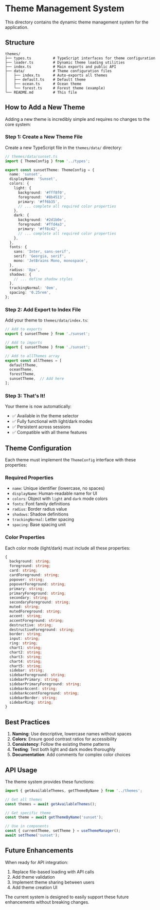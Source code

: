 # Theme Management System

This directory contains the dynamic theme management system for the application.

## Structure

```
themes/
├── types.ts          # TypeScript interfaces for theme configuration
├── loader.ts         # Dynamic theme loading utilities
├── index.ts          # Main exports and public API
├── data/             # Theme configuration files
│   ├── index.ts      # Auto-exports all themes
│   ├── default.ts    # Default theme
│   ├── ocean.ts      # Ocean theme
│   └── forest.ts     # Forest theme (example)
└── README.md         # This file
```

## How to Add a New Theme

Adding a new theme is incredibly simple and requires no changes to the core system:

### Step 1: Create a New Theme File

Create a new TypeScript file in the `themes/data/` directory:

```typescript
// themes/data/sunset.ts
import { ThemeConfig } from '../types';

export const sunsetTheme: ThemeConfig = {
  name: 'sunset',
  displayName: 'Sunset',
  colors: {
    light: {
      background: '#fff8f0',
      foreground: '#8b4513',
      primary: '#ff6b35',
      // ... complete all required color properties
    },
    dark: {
      background: '#2d1b0e',
      foreground: '#ffd4a3',
      primary: '#ff8c42',
      // ... complete all required color properties
    },
  },
  fonts: {
    sans: 'Inter, sans-serif',
    serif: 'Georgia, serif',
    mono: 'JetBrains Mono, monospace',
  },
  radius: '8px',
  shadows: {
    // ... define shadow styles
  },
  trackingNormal: '0em',
  spacing: '0.25rem',
};
```

### Step 2: Add Export to Index File

Add your theme to `themes/data/index.ts`:

```typescript
// Add to exports
export { sunsetTheme } from './sunset';

// Add to imports
import { sunsetTheme } from './sunset';

// Add to allThemes array
export const allThemes = [
  defaultTheme,
  oceanTheme,
  forestTheme,
  sunsetTheme,  // Add here
];
```

### Step 3: That's It!

Your theme is now automatically:
- ✅ Available in the theme selector
- ✅ Fully functional with light/dark modes
- ✅ Persistent across sessions
- ✅ Compatible with all theme features

## Theme Configuration

Each theme must implement the `ThemeConfig` interface with these properties:

### Required Properties

- `name`: Unique identifier (lowercase, no spaces)
- `displayName`: Human-readable name for UI
- `colors`: Object with `light` and `dark` mode colors
- `fonts`: Font family definitions
- `radius`: Border radius value
- `shadows`: Shadow definitions
- `trackingNormal`: Letter spacing
- `spacing`: Base spacing unit

### Color Properties

Each color mode (light/dark) must include all these properties:

```typescript
{
  background: string;
  foreground: string;
  card: string;
  cardForeground: string;
  popover: string;
  popoverForeground: string;
  primary: string;
  primaryForeground: string;
  secondary: string;
  secondaryForeground: string;
  muted: string;
  mutedForeground: string;
  accent: string;
  accentForeground: string;
  destructive: string;
  destructiveForeground: string;
  border: string;
  input: string;
  ring: string;
  chart1: string;
  chart2: string;
  chart3: string;
  chart4: string;
  chart5: string;
  sidebar: string;
  sidebarForeground: string;
  sidebarPrimary: string;
  sidebarPrimaryForeground: string;
  sidebarAccent: string;
  sidebarAccentForeground: string;
  sidebarBorder: string;
  sidebarRing: string;
}
```

## Best Practices

1. **Naming**: Use descriptive, lowercase names without spaces
2. **Colors**: Ensure good contrast ratios for accessibility
3. **Consistency**: Follow the existing theme patterns
4. **Testing**: Test both light and dark modes thoroughly
5. **Documentation**: Add comments for complex color choices

## API Usage

The theme system provides these functions:

```typescript
import { getAvailableThemes, getThemeByName } from '../themes';

// Get all themes
const themes = await getAvailableThemes();

// Get specific theme
const theme = await getThemeByName('sunset');

// Use in components
const { currentTheme, setTheme } = useThemeManager();
await setTheme('sunset');
```

## Future Enhancements

When ready for API integration:
1. Replace file-based loading with API calls
2. Add theme validation
3. Implement theme sharing between users
4. Add theme creation UI

The current system is designed to easily support these future enhancements without breaking changes. 